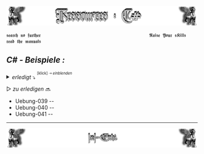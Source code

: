 <!--  library to learn C#   📓📚  -->
![Lamassu_c#](https://github.com/IxI-Enki/IxI-Enki/blob/main/.dev/visual/Lamassu_Ressources_C%23%20%5B(Kopfzeile)(tiny)%5D.png?raw=true)

    𝖘𝖊𝖆𝖗𝖈𝖍 𝖓𝖔 𝖋𝖚𝖗𝖙𝖍𝖊𝖗                                        𝕽𝖆𝖎𝖘𝖊 𝖄𝖔𝖚𝖗 𝖘𝕶𝖎𝖑𝖑𝖘                                        𝖗𝖊𝖆𝖉 𝖙𝖍𝖊 𝖒𝖆𝖓𝖚𝖆𝖑𝖘
<!-- Übungen -->
## ***C# - Beispiele :***
*<details><summary> erledigt*   ⤵  <sup><sup>[klick] ⇢ *einblenden*</sub></sup>    </summary>

- Uebung-000 -- ..
- Uebung-001 -- ..
- Uebung-002 -- 
- Uebung-003 -- 
- Uebung-004 -- 
- Uebung-005 -- 
- Uebung-006 -- 
- Uebung-007 -- 
- Uebung-008 -- 
- Uebung-009 -- 
- Uebung-010 -- 
- Uebung-011 -- 
- Uebung-012 -- 
- Uebung-013 -- 
- Uebung-014 -- 
- Uebung-015 -- 
- Uebung-016 -- 
- Uebung-017 -- 
- Uebung-018 -- 
- Uebung-018 -- 
- Uebung-020 -- 
- Uebung-021 -- 
- Uebung-022 -- 
- Uebung-023 -- 
- Uebung-024 -- 
- Uebung-025 -- 
- Uebung-026 -- 
- Uebung-027 -- 
- Uebung-028 -- 
- Uebung-029 --
- Uebung-030 --
- Uebung-031 -- 
- Uebung-032 -- 
- Uebung-033 -- 
- Uebung-034 -- 
- Uebung-035 --
- Uebung-036 -- [Fizz Buzz](https://github.com/IxI-Enki/Uebung-036)  
- Uebung-037 -- [Find all Bits](https://github.com/IxI-Enki/Uebung-037)  
- Uebung-038 -- [String Reverse](https://github.com/IxI-Enki/Uebung-038)  

---
</details>

<!-- NÄCHSTE Übungen -->
▷   *zu erledigen*   🔜
- Uebung-039 --  
- Uebung-040 --  
- Uebung-041 --  

---
<!--  🧠by: github.com/IxI-Enki💭  -->
![Lamassu_(x2)](https://github.com/IxI-Enki/IxI-Enki/blob/main/.dev/visual/Lamassu_IxI-Enki%20%5B(Fusszeile)(tiny)%5D.png?raw=true)
